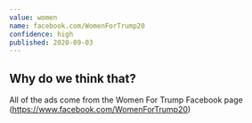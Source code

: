 ```yaml
---
value: women
name: facebook.com/WomenForTrump20
confidence: high
published: 2020-09-03
---
```


## Why do we think that?

All of the ads come from the Women For Trump Facebook page (https://www.facebook.com/WomenForTrump20)

